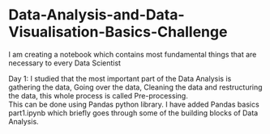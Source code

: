 # Data-Analysis-and-Data-Visualisation-Basics-Challenge
I am creating a notebook which contains most fundamental things that are necessary to every Data Scientist 



Day 1: I studied that the most important part of the Data Analysis is gathering the data, Going over the data, Cleaning the data
       and restructuring the data, this whole process is called Pre-processing.  
       This can be done using Pandas python library. 
       I have added Pandas basics part1.ipynb which briefly goes through some of the building blocks of Data Analysis. 

